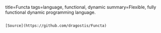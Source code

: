 title=Functa
tags=language, functional, dynamic
summary=Flexible, fully functional dynamic programming language.
~~~~~~

[Source](https://github.com/dragostis/Functa)

